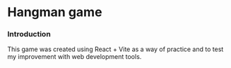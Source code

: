 # Hangman game

### Introduction

This game was created using React + Vite as a way of practice and to test my improvement with web development tools.